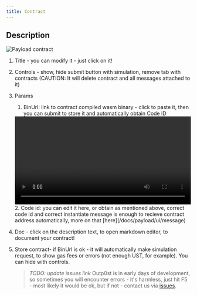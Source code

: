 ```yaml
---
title: Contract
---
```


## Description

![Payload contract](/outpost/OPCo.png 'Payload contract')

1. Title - you can modify it - just click on it!
2. Controls - show, hide submit button with simulation, remove tab with contracts (CAUTION: It will delete contract and all messages attached to it)
3. Params
   1. BinUrl: link to contract compiled wasm binary - click to paste it, then you can submit to store it and automatically obtain Code ID
   <video width="100%" controls>
     <source src="/outpost/demo_code_id.mp4" type="video/mp4" />
   </video>
   2. Code id: you can edit it here, or obtain as mentioned above, correct code id and correct instantiate message is enough to recieve contract address automatically, more on that [here](/docs/payload/ui/message)
4. Doc - click on the description text, to open markdown editor, to document your contract!
5. Store contract- if BinUrl is ok - it will automatically make simulation request, to show gas fees or errors (not enough UST, for example). You can hide with controls.

   > _TODO: update issues link_ Outp0st is in early days of development, so sometimes you will encounter errors - it's harmless, just hit F5 - most likely it would be ok, but if not - contact us via [issues](https://github.com).
